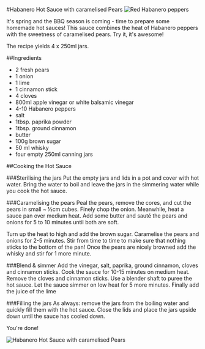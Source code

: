 #Habanero Hot Sauce with caramelised Pears 
![Red Habanero peppers](http://farm9.staticflickr.com/8527/8542733952_dd5309cf13_c.jpg "Habaneros")

It's spring and the BBQ season is coming -  time to prepare some homemade hot sauces! This sauce combines the heat of Habanero peppers with the sweetness of caramelised pears. Try it, it's awesome! 

The recipe yields 4 x 250ml jars.  

##Ingredients
- 2 fresh pears
- 1 onion
- 1 lime
- 1 cinnamon stick
- 4 cloves
- 800ml apple vinegar or white balsamic vinegar
- 4-10 Habanero peppers  
- salt
- 1tbsp. paprika powder
- 1tbsp. ground cinnamon
- butter
- 100g brown sugar
- 50 ml whisky
- four empty 250ml canning jars 

##Cooking the Hot Sauce

###Sterilising the jars
Put the empty jars and lids in a pot and cover with hot water. Bring the water to boil and leave the jars in the simmering water while you cook the hot sauce.

###Caramelising the pears 
Peal the pears, remove the cores, and cut the pears in small ~ ½cm cubes. Finely chop the onion. Meanwhile, heat a sauce pan over medium heat. Add some butter and sauté the pears and onions for 5 to 10 minutes until both are soft.

Turn up the heat to high and add the brown sugar. Caramelise the pears and onions for 2-5 minutes. Stir from time to time to make sure that nothing sticks to the bottom of the pan! Once the pears are nicely browned add the whisky and stir for 1 more minute.

###Blend & simmer
Add the vinegar, salt, paprika, ground cinnamon, cloves and cinnamon sticks. Cook the sauce for 10-15 minutes on medium heat. Remove the cloves and cinnamon sticks. Use a blender shaft to puree the hot sauce. Let the sauce simmer on low heat for 5 more minutes. Finally add the juice of the lime

###Filling the jars
As always: remove the jars from the boiling water and quickly fill them with the hot sauce. Close the lids and place the jars upside down until the sauce has cooled down.

You're done!

![Habanero Hot Sauce with caramelised Pears](http://farm9.staticflickr.com/8107/8541630221_ccfb9b9656_c.jpg "Habanero Hot Sauce with caramelised Pears")